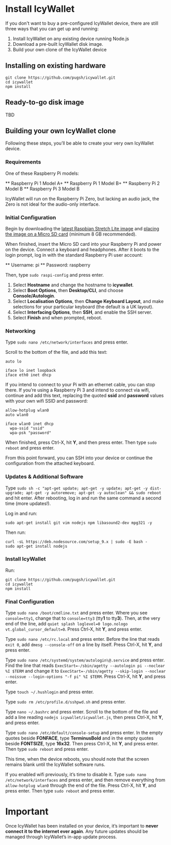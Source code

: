 # Install IcyWallet

If you don't want to buy a pre-configured IcyWallet device, there are still three ways that you can get up and running:

1. Install IcyWallet on any existing device running Node.js
2. Download a pre-built IcyWallet disk image.
3. Build your own clone of the IcyWallet device

## Installing on existing hardware

```
git clone https://github.com/pugsh/icywallet.git
cd icywallet
npm install
```

## Ready-to-go disk image

TBD

## Building your own IcyWallet clone

Following these steps, you’ll be able to create your very own IcyWallet device.

### Requirements

One of these Raspberry Pi models:

** Raspberry Pi 1 Model A+
** Raspberry Pi 1 Model B+
** Raspberry Pi 2 Model B
** Raspberry Pi 3 Model B

IcyWallet will run on the Raspberry Pi Zero, but lacking an audio jack, the Zero is not ideal for the audio-only interface.

### Initial Configuration

Begin by downloading the [latest Raspbian Stretch Lite image](https://downloads.raspberrypi.org/raspbian_lite_latest) and [placing the image on a Micro SD card](https://www.raspberrypi.org/documentation/installation/installing-images/README.md) (minimum 8 GB recommended).

When finished, insert the Micro SD card into your Raspberry Pi and power on the device. Connect a keyboard and headphones. After it boots to the login prompt, log in with the standard Raspberry Pi user account:

** Username: pi
** Password: raspberry

Then, type `sudo raspi-config` and press enter.

1. Select **Hostname** and change the hostname to **icywallet**.
2. Select **Boot Options**, then **Desktop/CLI**, and choose **Console/Autologin**.
3. Select **Localisation Options**, then **Change Keyboard Layout**, and make selections for your particular keyboard (the default is a UK layout).
4. Select **Interfacing Options**, then **SSH**, and enable the SSH server.
5. Select **Finish** and when prompted, reboot.

### Networking

Type `sudo nano /etc/network/interfaces` and press enter.

Scroll to the bottom of the file, and add this text:

```
auto lo

iface lo inet loopback
iface eth0 inet dhcp
```

If you intend to connect to your Pi with an ethernet cable, you can stop there. If you’re using a Raspberry Pi 3 and intend to connect via wifi, continue and add this text, replacing the quoted **ssid** and **password** values with your own wifi SSID and password:

```
allow-hotplug wlan0
auto wlan0

iface wlan0 inet dhcp
  wpa-ssid "ssid"
  wpa-psk "password"
```

When finished, press Ctrl-X, hit **Y**, and then press enter. Then type `sudo reboot` and press enter.

From this point forward, you can SSH into your device or continue the configuration from the attached keyboard.

### Updates & Additional Software

Type `sudo sh -c "apt-get update; apt-get -y update; apt-get -y dist-upgrade; apt-get -y autoremove; apt-get -y autoclean" && sudo reboot` and hit enter. After rebooting, log in and run the same command a second time (more updates!).

Log in and run:

`sudo apt-get install git vim nodejs npm libasound2-dev mpg321 -y`

Then run:

```
curl -sL https://deb.nodesource.com/setup_9.x | sudo -E bash -
sudo apt-get install nodejs
```

### Install IcyWallet

Run:

```
git clone https://github.com/pugsh/icywallet.git
cd icywallet
npm install
```

### Final Configuration

Type `sudo nano /boot/cmdline.txt` and press enter. Where you see `console=tty1`, change that to `console=tty3` (tty**1** to tty**3**). Then, at the very end of the line, add `quiet splash loglevel=0 logo.nologo vt.global_cursor_default=0`. Press Ctrl-X, hit **Y**, and press enter.

Type `sudo nano /etc/rc.local` and press enter. Before the line that reads `exit 0`, add `dmesg --console-off` on a line by itself. Press Ctrl-X, hit **Y**, and press enter.

Type `sudo nano /etc/systemd/system/autologin\@.service` and press enter. Find the line that reads `ExecStart=-/sbin/agetty --autologin pi --noclear %I $TERM` and change it to `ExecStart=-/sbin/agetty --skip-login --noclear --noissue --login-options "-f pi" %I $TERM`. Press Ctrl-X, hit **Y**, and press enter.

Type `touch ~/.hushlogin` and press enter.

Type `sudo rm /etc/profile.d/sshpwd.sh` and press enter.

Type `nano ~/.bashrc` and press enter. Scroll to the bottom of the file and add a line reading `nodejs icywallet/icywallet.js`, then press Ctrl-X, hit **Y**, and press enter.

Type `sudo nano /etc/default/console-setup` and press enter. In the empty quotes beside **FONFACE**, type **TerminusBold** and in the empty quotes beside **FONTSIZE**, type **16x32**. Then press Ctrl-X, hit **Y**, and press enter. Then type `sudo reboot` and press enter.

This time, when the device reboots, you should note that the screen remains blank until the IcyWallet software runs.

If you enabled wifi previously, it’s time to disable it. Type `sudo nano /etc/network/interfaces` and press enter, and then remove everything from `allow-hotplug wlan0` through the end of the file. Press Ctrl-X, hit **Y**, and press enter. Then type `sudo reboot` and press enter.

# Important

Once IcyWallet has been installed on your device, it’s important to **never connect it to the internet ever again**. Any future updates should be managed through IcyWallet’s in-app update process.